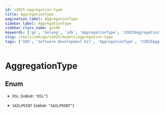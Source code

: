 ```yaml
---
id: v2025-aggregation-type
title: AggregationType
pagination_label: AggregationType
sidebar_label: AggregationType
sidebar_class_name: gosdk
keywords: ['go', 'Golang', 'sdk', 'AggregationType', 'V2025AggregationType'] 
slug: /tools/sdk/go/v2025/models/aggregation-type
tags: ['SDK', 'Software Development Kit', 'AggregationType', 'V2025AggregationType']
---
```


# AggregationType

## Enum


* `DSL` (value: `"DSL"`)

* `SAILPOINT` (value: `"SAILPOINT"`)


